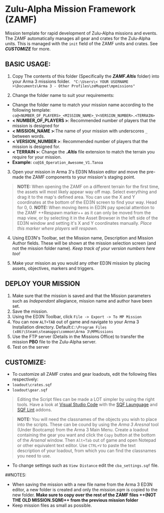 # Zulu-Alpha Mission Framework (ZAMF)

Mission template for rapid development of Zulu-Alpha missions and events. The ZAMF automatically manages all gear and crates for the Zulu-Alpha units. This is managed with the `init` field of the ZAMF units and crates. See ***CUSTOMIZE*** for more.

## BASIC USAGE:

1. Copy The contents of this folder (Specifically the ***ZAMF.Altis*** folder) into your Arma 3 missions folder. `
"C:\Users\< YOUR USERNAME >\Documents\Arma 3 - Other Profiles\zeMuppet\mpmissions"`

2. Change the folder name to suit your requirements:
 * Change the folder name to match your mission name according to the following template: `co@<NUMBER_OF_PLAYERS>_<MISSION_NAME>_V<VERSION_NUMBER>.<TERRAIN>`
 * **< NUMBER\_OF\_PLAYERS >**: Recommended number of players that the mission is designed for
 * **< MISSION\_NAME >**:The name of your mission with underscores  `_` between words.
 * **< VERSION\_NUMBER >**: Recommended number of players that the mission is designed for.
 * **< TERRAIN >**: Change the ***.Altis*** file extension to match the terrain you require for your mission.
 * **Example:** `co@16_Operation_Awesome_V1.Tanoa`

3. Open your mission in Arma 3's ED3N Mission editor and move the pre-made the ZAMF components to your mission's staging point.
> **NOTE:** When opening the ZAMF on a different terrain for the first time, the assets will most likely appear way off map. Select everything and drag it to the map's defined area. You can use the X and Y coordinates at the bottom of the ED3N screen to find your way. Head for 0, 0.
> **NOTE:** When moving items in ED3N pay special attention to the ZAMF ++Respawn marker++ as it can only be moved from the map view, or by selecting it in the Asset Browser in the left side of the ED3N window and setting it's X and Y coordinates manually. *Place this marker where players will respawn.*

4. Using ED3N's Toolbar, set the Mission name, Description and Mission Author fields. These will be shown at the mission selection screen (and not the mission folder name). *Keep track of your version numbers here too!*

5. Make your mission as you would any other ED3N mission by placing assets, objectives, markers and triggers.

## DEPLOY YOUR MISSION
1. Make sure that the mission is saved and that the Mission parameters such as *Independant* allegiance, mission name and author have been set.
2. Save the mission.
3. Using the ED3N Toolbar, click `File -> Export -> To MP Mission`
4. You can now `ALT+TAB` out of game and navigate to your Arma 3 Installation directory. Default:`C:\Program Files (x86)\Steam\steamapps\common\Arma 3\MPMissions`
5. Use the FTP server (Details in the Missions Office) to transfer the mission **PBO** file to the Zulu-Alpha server.
6. Test on the server

## CUSTOMIZE:

* To customize all ZAMF crates and gear loadouts, edit the following files respectively:
 * `loadout\crates.sqf`
 * `loadout\gear.sqf`

> Editing the Script files can be made a LOT simpler by using the right tools. Have a look at [Visual Studio Code](https://code.visualstudio.com/) with the [SQF Launguage](https://marketplace.visualstudio.com/items?itemName=Armitxes.sqf) and [SQF Lint](https://marketplace.visualstudio.com/items?itemName=skacekachna.sqflint) addons.

>**NOTE:** You will need the classnames of the objects you wish to place into the scripts. These can be cound by using the *Arma 3 Aresnal* tool (Under Bootcamp) from the Arma 3 Main Menu. Create a loadout containing the gear you want and click the `Copy` button at the bottom of the *Arsenal* window. Then `Alt+Tab` out of game and open Notepad or other equivalent text editor. Use `CTRL+V` to paste the text description of your loadout, from which you can find the classnames you need to use.

* To change settings such as `View Distance` edit the `cba_settings.sqf` file.

##NOTES:

* When saving the mission with a new file name from the Arma 3 ED3N editor, a new folder is created and only the *mission.sqm* is copied to the new folder. **Make sure to copy over the rest of the ZAMF files ++(NOT THE OLD MISSION.SQM)++ from the previous mission folder**
* Keep mission files as small as possible.



